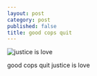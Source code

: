 ```yaml
---
layout: post
category: post
published: false
title: good cops quit
---
```

![justice is love]({{site.baseurl}}/media/good-cops-quit.jpeg)

good cops quit
justice is love
